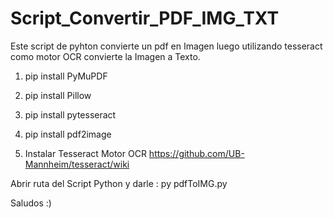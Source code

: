 # Script_Convertir_PDF_IMG_TXT
Este script de pyhton convierte un pdf en Imagen luego utilizando tesseract como motor OCR convierte la Imagen a Texto.


1) pip install PyMuPDF

2) pip install Pillow

3) pip install pytesseract


4) pip install pdf2image


5) Instalar Tesseract Motor OCR https://github.com/UB-Mannheim/tesseract/wiki


Abrir ruta del Script Python y darle : py pdfToIMG.py


Saludos :)
